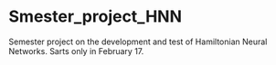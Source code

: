 # Smester_project_HNN
Semester project on the development and test of Hamiltonian Neural Networks. Sarts only in February 17.

